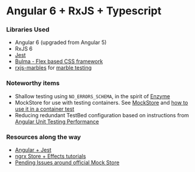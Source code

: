 # Angular 6 + RxJS + Typescript

### Libraries Used

* Angular 6 (upgraded from Angular 5)
* RxJS 6
* [Jest](https://facebook.github.io/jest)
* [Bulma - Flex based CSS framework](https://bulma.io/)
* [rxjs-marbles](https://github.com/cartant/rxjs-marbles) for [marble testing](https://github.com/ReactiveX/rxjs/blob/master/doc/marble-testing.md)

### Noteworthy items

* Shallow testing using `NO_ERRORS_SCHEMA`, in the spirit of [Enzyme](http://airbnb.io/enzyme/)
* MockStore for use with testing containers. See [MockStore](src/spec_helpers/mock-store.ts) and [how to use it in a container test](src/features/todos/containers/todos/todos.container.spec.ts)
* Reducing redundant TestBed configuration based on instructions from [Angular Unit Testing Performance](https://blog.angularindepth.com/angular-unit-testing-performance-34363b7345ba)

### Resources along the way

* [Angular + Jest](https://blog.cloudboost.io/angular-jest-wallabyjs-why-it-is-the-ideal-combination-and-how-to-configure-b4cbe2eff4b3)
* [ngrx Store + Effects tutorials](https://www.youtube.com/playlist?list=PLW2eQOsUPlWJRfWGOi9gZdc3rE4Fke0Wv)
* [Pending Issues around official Mock Store](https://github.com/ngrx/platform/issues/915)
